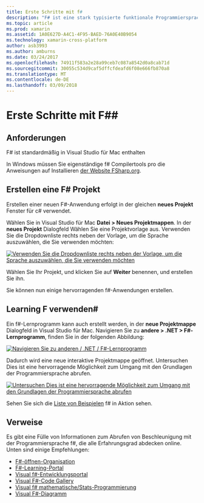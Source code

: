 ```yaml
---
title: Erste Schritte mit f#
description: "F# ist eine stark typisierte funktionale Programmiersprache .NET ausgeführt werden soll"
ms.topic: article
ms.prod: xamarin
ms.assetid: 1A0E627D-A4C1-4F95-BAED-76A0E40B9054
ms.technology: xamarin-cross-platform
author: asb3993
ms.author: amburns
ms.date: 03/24/2017
ms.openlocfilehash: 74911f583a2e28a99ceb7c087a8542d0a8cab71d
ms.sourcegitcommit: 30055c534d9caf5dffcfdeafd6f08e666fb870a8
ms.translationtype: MT
ms.contentlocale: de-DE
ms.lasthandoff: 03/09/2018
---
```

# <a name="getting-started-with-f35"></a>Erste Schritte mit F#&#35;

## <a name="requirements"></a>Anforderungen

F# ist standardmäßig in Visual Studio für Mac enthalten

In Windows müssen Sie eigenständige f# Compilertools pro die Anweisungen auf Installieren [der Website FSharp.org](http://fsharp.org/use/windows/).

## <a name="creating-an-f35-project"></a>Erstellen eine F&#35; Projekt

Erstellen einer neuen F#-Anwendung erfolgt in der gleichen **neues Projekt** Fenster für c# verwendet.

Wählen Sie in Visual Studio für Mac **Datei > Neues Projektmappen**. In der **neues Projekt** Dialogfeld Wählen Sie eine Projektvorlage aus. Verwenden Sie die Dropdownliste rechts neben der Vorlage, um die Sprache auszuwählen, die Sie verwenden möchten:

 [![](overview-images/choosefsharp.png "Verwenden Sie die Dropdownliste rechts neben der Vorlage, um die Sprache auszuwählen, die Sie verwenden möchten")](overview-images/choosefsharp.png#lightbox)

Wählen Sie Ihr Projekt, und klicken Sie auf **Weiter** benennen, und erstellen Sie ihn.


Sie können nun einige hervorragenden f#-Anwendungen erstellen.

## <a name="learning-to-use-f35"></a>Learning F verwenden&#35;

Ein f#-Lernprogramm kann auch erstellt werden, in der **neue Projektmappe** Dialogfeld in Visual Studio für Mac. Navigieren Sie zu **andere > .NET > F#-Lernprogramm**, finden Sie in der folgenden Abbildung:

 [![](overview-images/fsharptutorial.png "Navigieren Sie zu anderen / .NET / F#-Lernprogramm")](overview-images/fsharptutorial.png#lightbox)

Dadurch wird eine neue interaktive Projektmappe geöffnet. Untersuchen Dies ist eine hervorragende Möglichkeit zum Umgang mit den Grundlagen der Programmiersprache abrufen.

 [![](overview-images/newtutorial-sml.png "Untersuchen Dies ist eine hervorragende Möglichkeit zum Umgang mit den Grundlagen der Programmiersprache abrufen")](overview-images/newtutorial.png#lightbox)

Sehen Sie sich die [Liste von Beispielen](~/cross-platform/platform/fsharp/samples.md) f# in Aktion sehen.

## <a name="references"></a>Verweise

Es gibt eine Fülle von Informationen zum Abrufen von Beschleunigung mit der Programmiersprache f#, die alle Erfahrungsgrad abdecken online. Unten sind einige Empfehlungen:

-  [F#-öffnen-Organisation](http://fsharp.org)
-  [F#-Learning-Portal](http://tryfsharp.org)
-  [Visual f#-Entwicklungsportal](http://go.microsoft.com/fwlink/?LinkID=234174)
-  [Visual F#-Code Gallery](http://go.microsoft.com/fwlink/?LinkID=124614)
-  [Visual f# mathematische/Stats-Programmierung](http://go.microsoft.com/fwlink/?LinkId=235173)
-  [Visual F#-Diagramm](http://go.microsoft.com/fwlink/?LinkId=235176)

